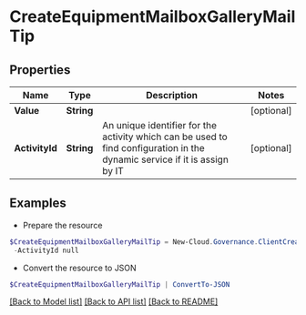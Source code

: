 # CreateEquipmentMailboxGalleryMailTip
## Properties

Name | Type | Description | Notes
------------ | ------------- | ------------- | -------------
**Value** | **String** |  | [optional] 
**ActivityId** | **String** | An unique identifier for the activity which can be used to find configuration in the dynamic service if it is assign by IT | [optional] 

## Examples

- Prepare the resource
```powershell
$CreateEquipmentMailboxGalleryMailTip = New-Cloud.Governance.ClientCreateEquipmentMailboxGalleryMailTip  -Value null `
 -ActivityId null
```

- Convert the resource to JSON
```powershell
$CreateEquipmentMailboxGalleryMailTip | ConvertTo-JSON
```

[[Back to Model list]](../README.md#documentation-for-models) [[Back to API list]](../README.md#documentation-for-api-endpoints) [[Back to README]](../README.md)

